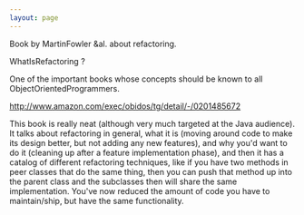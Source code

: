 ```yaml
---
layout: page
---
```


Book by MartinFowler &al. about refactoring.

WhatIsRefactoring ?

One of the important books whose concepts should be known to all ObjectOrientedProgrammers.

http://www.amazon.com/exec/obidos/tg/detail/-/0201485672

This book is really neat (although very much targeted at the Java audience).  It talks about refactoring in general, what it is (moving around code to make its design better, but not adding any new features), and why you'd want to do it (cleaning up after a feature implementation phase), and then it has a catalog of different refactoring techniques, like if you have two methods in peer classes that do the same thing, then  you can push that method up into the parent class and the subclasses then will share the same implementation.  You've now reduced the amount of code you have to maintain/ship, but have the same functionality.
